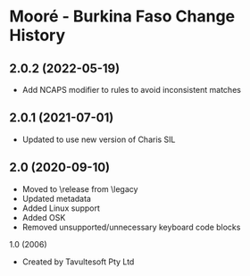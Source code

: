 Mooré - Burkina Faso Change History
====================

2.0.2 (2022-05-19)
------------------
* Add NCAPS modifier to rules to avoid inconsistent matches

2.0.1 (2021-07-01)
----------------
* Updated to use new version of Charis SIL

2.0 (2020-09-10)
----------------
* Moved to \release from \legacy
* Updated metadata
* Added Linux support
* Added OSK
* Removed unsupported/unnecessary keyboard code blocks

1.0 (2006)
* Created by Tavultesoft Pty Ltd
